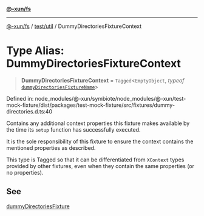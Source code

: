 [**@-xun/fs**](../../../README.md)

***

[@-xun/fs](../../../README.md) / [test/util](../README.md) / DummyDirectoriesFixtureContext

# Type Alias: DummyDirectoriesFixtureContext

> **DummyDirectoriesFixtureContext** = `Tagged`\<`EmptyObject`, *typeof* [`dummyDirectoriesFixtureName`](../variables/dummyDirectoriesFixtureName.md)\>

Defined in: node\_modules/@-xun/symbiote/node\_modules/@-xun/test-mock-fixture/dist/packages/test-mock-fixture/src/fixtures/dummy-directories.d.ts:40

Contains any additional context properties this fixture makes available by
the time its `setup` function has successfully executed.

It is the sole responsibility of this fixture to ensure the context contains
the mentioned properties as described.

This type is Tagged so that it can be differentiated from `XContext`
types provided by other fixtures, even when they contain the same properties
(or no properties).

## See

[dummyDirectoriesFixture](../functions/dummyDirectoriesFixture.md)
